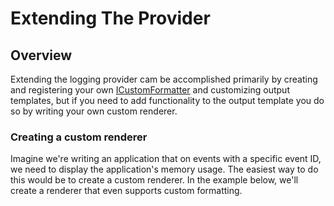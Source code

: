 # Extending The Provider

## Overview

Extending the logging provider cam be accomplished primarily by creating and registering your own [ICustomFormatter](https://docs.microsoft.com/en-us/dotnet/api/system.icustomformatter?view=net-5.0) and customizing output templates, but if you need to add functionality to the output template you do so by writing your own custom renderer.

### Creating a custom renderer

Imagine we're writing an application that on events with a specific event ID, we need to display the application's memory usage. The easiest way to do this would be to create a custom renderer. In the example below, we'll create a renderer that even supports custom formatting. 